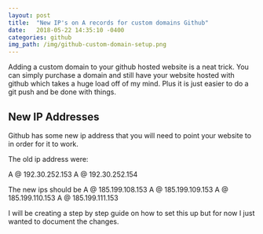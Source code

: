 ```yaml
---
layout: post
title:  "New IP's on A records for custom domains Github"
date:   2018-05-22 14:35:10 -0400
categories: github
img_path: /img/github-custom-domain-setup.png
---
```

Adding a custom domain to your github hosted website is a neat trick. You can simply purchase a domain and still have your website
hosted with github which takes a huge load off of my mind. Plus it is just easier to do a git push and be done with things.

## New IP Addresses

Github has some new ip address that you will need to point your website to in order for it to work.

The old ip address were:

A @ 192.30.252.153
A @ 192.30.252.154

The new ips should be
A @ 185.199.108.153
A @ 185.199.109.153
A @ 185.199.110.153
A @ 185.199.111.153

I will be creating a step by step guide on how to set this up but for now I just wanted to document the changes.
